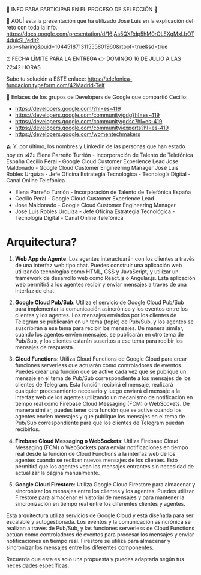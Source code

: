 :rocket: INFO PARA PARTICIPAR EN EL PROCESO DE SELECCIÓN :rocket:

:page_facing_up: AQUÍ esta la presentación que ha utilizado José Luis en la explicación del reto con toda la info.
https://docs.google.com/presentation/d/16jAs5QXRdp5hM0rOLEXgMxLbOT4dukSL/edit?usp=sharing&ouid=104451871311555801960&rtpof=true&sd=true

:alarm_clock:  FECHA LÍMITE PARA LA ENTREGA :point_right:  DOMINGO 16 DE JULIO A LAS 22:42 HORAS

Sube tu solución a ESTE enlace:
https://telefonica-fundacion.typeform.com/42Madrid-Telf

:link: Enlaces de los grupos de Developers de Google que compartió Cecilio:

- https://developers.google.com/?hl=es-419
- https://developers.google.com/community/gdg?hl=es-419
- https://developers.google.com/community/gdsc?hl=es-419
- https://developers.google.com/community/experts?hl=es-419
- https://developers.google.com/womentechmakers

:people_hugging: Y, por último, los nombres y LinkedIn de las personas que han estado hoy en :42::
Elena Parreño Turrión - Incorporación de Talento de Telefónica España
Cecilio Peral - Google Cloud Customer Experience Lead
Jose Maldonado - Google Cloud Customer Engineering Manager
José Luis Robles Urquiza - Jefe Oficina Estrategia Tecnológica - Tecnología Digital - Canal Online Telefónica

- Elena Parreño Turrión - Incorporación de Talento de Telefónica España
- Cecilio Peral - Google Cloud Customer Experience Lead
- Jose Maldonado - Google Cloud Customer Engineering Manager
- José Luis Robles Urquiza - Jefe Oficina Estrategia Tecnológica - Tecnología Digital - Canal Online Telefónica

# Arquitectura?

1. **Web App de Agente**: Los agentes interactuarán con los clientes a través de una interfaz web tipo chat. Puedes construir una aplicación web utilizando tecnologías como HTML, CSS y JavaScript, y utilizar un framework de desarrollo web como React.js o Angular.js. Esta aplicación web permitirá a los agentes recibir y enviar mensajes a través de una interfaz de chat.

2. **Google Cloud Pub/Sub**: Utiliza el servicio de Google Cloud Pub/Sub para implementar la comunicación asincrónica y los eventos entre los clientes y los agentes. Los mensajes enviados por los clientes de Telegram se publicarán en un tema (topic) de Pub/Sub, y los agentes se suscribirán a ese tema para recibir los mensajes. De manera similar, cuando los agentes envíen mensajes, se publicarán en otro tema de Pub/Sub, y los clientes estarán suscritos a ese tema para recibir los mensajes de respuesta.

5. **Cloud Functions**: Utiliza Cloud Functions de Google Cloud para crear funciones serverless que actuarán como controladores de eventos. Puedes crear una función que se active cada vez que se publique un mensaje en el tema de Pub/Sub correspondiente a los mensajes de los clientes de Telegram. Esta función recibirá el mensaje, realizará cualquier procesamiento necesario y luego enviará el mensaje a la interfaz web de los agentes utilizando un mecanismo de notificación en tiempo real como Firebase Cloud Messaging (FCM) o WebSockets. De manera similar, puedes tener otra función que se active cuando los agentes envíen mensajes y que publique los mensajes en el tema de Pub/Sub correspondiente para que los clientes de Telegram puedan recibirlos.

6. **Firebase Cloud Messaging o WebSockets**: Utiliza Firebase Cloud Messaging (FCM) o WebSockets para enviar notificaciones en tiempo real desde la función de Cloud Functions a la interfaz web de los agentes cuando se reciban nuevos mensajes de los clientes. Esto permitirá que los agentes vean los mensajes entrantes sin necesidad de actualizar la página manualmente.

7. **Google Cloud Firestore**: Utiliza Google Cloud Firestore para almacenar y sincronizar los mensajes entre los clientes y los agentes. Puedes utilizar Firestore para almacenar el historial de mensajes y para mantener la sincronización en tiempo real entre los diferentes clientes y agentes.

Esta arquitectura utiliza servicios de Google Cloud y está diseñada para ser escalable y autogestionada. Los eventos y la comunicación asincrónica se realizan a través de Pub/Sub, y las funciones serverless de Cloud Functions actúan como controladores de eventos para procesar los mensajes y enviar notificaciones en tiempo real. Firestore se utiliza para almacenar y sincronizar los mensajes entre los diferentes componentes.

Recuerda que esta es solo una propuesta y puedes adaptarla según tus necesidades específicas.
